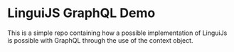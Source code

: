 # LinguiJS GraphQL Demo
This is a simple repo containing how a possible implementation of LinguiJs is possible with GraphQL through the use of the context object.